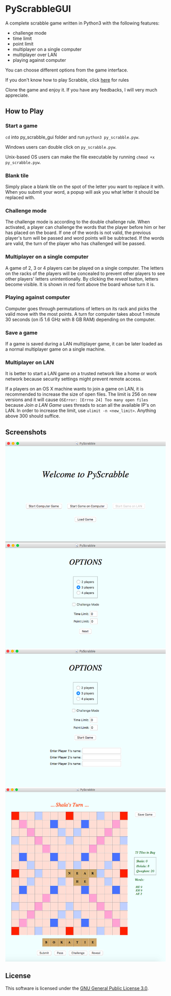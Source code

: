 # PyScrabbleGUI

A complete scrabble game written in Python3 with the following features:

* challenge mode
* time limit
* point limit
* multiplayer on a single computer
* multiplayer over LAN
* playing against computer

You can choose different options from the game interface.

If you don't know how to play Scrabble, click [here](https://scrabble.hasbro.com/en-us/rules) for rules

Clone the game and enjoy it. If you have any feedbacks, I will very much appreciate.

## How to Play

### Start a game

`cd` into py_scrabble_gui folder and run `python3 py_scrabble.pyw`.

Windows users can double click on `py_scrabble.pyw`.

Unix-based OS users can make the file executable by running `chmod +x py_scrabble.pyw`.

### Blank tile

Simply place a blank tile on the spot of the letter you want to replace it with. When you submit your word, a popup will ask you what letter it should be replaced with.

### Challenge mode

The challenge mode is according to the double challenge rule. When activated, a player can challenge the words that the player before him or her has placed on the board. If one of the words is not valid, the previous player's turn will be passed and word points will be subtracted. If the words are valid, the turn of the player who has challenged will be passed.

### Multiplayer on a single computer

A game of 2, 3 or 4 players can be played on a single computer. The letters on the racks of the players will be concealed to prevent other players to see other players' letters unintentionally. By clicking the _reveal_ button, letters become visible. It is shown in red font above the board whose turn it is.

### Playing against computer

Computer goes through permutations of letters on its rack and picks the valid move with the most points. A turn for computer takes about 1 minute 30 seconds (on i5 1.6 GHz with 8 GB RAM) depending on the computer.

### Save a game

If a game is saved during a LAN multiplayer game, it can be later loaded as a normal multiplayer game on a single machine.

### Multiplayer on LAN

It is better to start a LAN game on a trusted network like a home or work network because security settings might prevent remote access.

If a players on an OS X machine wants to join a game on LAN, it is recommended to increase the size of open files. The limit is 256 on new versions and it will cause `OSError: [Errno 24] Too many open files` because _Join a LAN Game_ uses threads to scan all the available IP's on LAN. In order to increase the limit, use `ulimit -n <new_limit>`. Anything above 300 should suffice.

## Screenshots

![](pics/pic_1.png)
![](pics/pic_2.png)
![](pics/pic_3.png)
![](pics/pic_4.png)

## License

This software is licensed under the [GNU General Public License 3.0](https://www.gnu.org/licenses/gpl-3.0.txt).